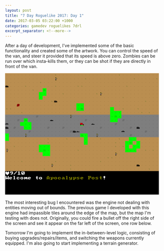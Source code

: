 ```yaml
---
layout: post
title: "7 Day Roguelike 2017: Day 1"
date: 2017-03-05 03:22:00 +1000
categories: gamedev roguelikes 7drl
excerpt_separator: <!--more-->
---
```


After a day of development, I've implemented some of the basic functionality and
created some of the artwork. You can control the speed of the van, and steer it
provided that its speed is above zero. Zombies can be run over which insta-kills
them, or they can be shot if they are directly in front of the van.

![screenshot](/images/7drl2017-day1/screenshot.png)
<!--more-->

The most interesting bug I encountered was the engine not dealing with entities
moving out of bounds. The previous game I developed with this engine had
impassible tiles around the edge of the map, but the map I'm testing with does
not. Originally, you could fire a bullet off the right side of the screen and
see it appear on the far left of the screen, one row below.

Tomorrow I'm going to implement the in-between-level logic, consisting of
buying upgrades/repairs/items, and switching the weapons currently equipped.
I'm also going to start implementing a terrain generator.
